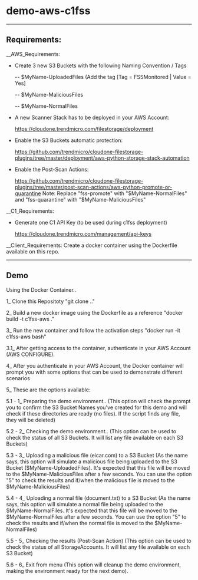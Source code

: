 # demo-aws-c1fss

-------------
Requirements:
-------------
__AWS_Requirements: 

- Create 3 new S3 Buckets with the following Naming Convention / Tags

  -- $MyName-UploadedFiles (Add the tag [Tag = FSSMonitored	| Value = Yes]

  -- $MyName-MaliciousFiles 

  -- $MyName-NormalFiles
  
  
- A new Scanner Stack has to be deployed in your AWS Account:

  https://cloudone.trendmicro.com/filestorage/deployment

- Enable the S3 Buckets automatic protection:

  https://github.com/trendmicro/cloudone-filestorage-plugins/tree/master/deployment/aws-python-storage-stack-automation

- Enable the Post-Scan Actions:

  https://github.com/trendmicro/cloudone-filestorage-plugins/tree/master/post-scan-actions/aws-python-promote-or-quarantine
  Note: Replace "fss-promote" with "$MyName-NormalFiles" and "fss-quarantine" with "$MyName-MaliciousFiles"

__C1_Requirements: 

- Generate one C1 API Key (to be used during c1fss deployment)

  https://cloudone.trendmicro.com/management/api-keys


__Client_Requirements: Create a docker container using the Dockerfile available on this repo.

------------
Demo
------------

Using the Docker Container..

1_ Clone this Repositoty "git clone .."

2_ Build a new docker image using the Dockerfile as a reference "docker build -t c1fss-aws ."

3_ Run the new container and follow the activation steps "docker run -it c1fss-aws bash"

3.1_ After getting access to the container, authenticate in your AWS Account (AWS CONFIGURE).

4_ After you authenticate in your AWS Account, the Docker container will prompt you with some options that can be used to demonstrate different scenarios

5_ These are the options available:

5.1 - 1_ Preparing the demo environment.. (This option will check the prompt you to confirm the S3 Bucket Names you've created for this demo and will check if these directories are ready (no files). If the script finds any file, they will be deleted)

5.2 - 2_ Checking the demo environment.. (This option can be used to check the status of all S3 Buckets. It will list any file available on each S3 Buckets)

5.3 - 3_ Uploading a malicious file (eicar.com) to a S3 Bucket (As the name says, this option will simulate a malicious file being uploaded to the S3 Bucket ($MyName-UploadedFiles). It's expected that this file will be moved to the $MyName-MaliciousFiles after a few seconds. You can use the option "5" to check the results and if/when the malicious file is moved to the $MyName-MaliciousFiles)

5.4 - 4_ Uploading a normal file (document.txt) to a S3 Bucket (As the name says, this option will simulate a normal file being uploaded to the $MyName-NormalFiles. It's expected that this file will be moved to the $MyName-NormalFiles after a few seconds. You can use the option "5" to check the results and if/when the normal file is moved to the $MyName-NormalFiles)

5.5 - 5_ Checking the results (Post-Scan Action) (This option can be used to check the status of all StorageAccounts. It will list any file available on each S3 Bucket)

5.6 - 6_ Exit from menu (This option will cleanup the demo environment, making the environment ready for the next demo).

